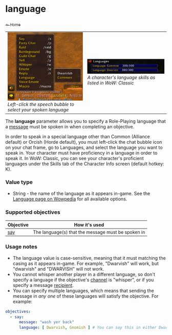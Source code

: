 # language

<a href="../index.md"><sub>← Home</sub></a>

<table>
  <tr>
    <td>
      <a href="../assets/images/language-select.png"><img src="../assets/images/language-select.png"/></a><br/>
      <i>Left-click the speech bubble to select your spoken language</i>
    </td>
    <td>
      <a href="../assets/images/language-skill.png"><img src="../assets/images/language-skill.png"/></a><br/>
      <i>A character's language skills as listed in WoW: Classic</i>
    </td>
  </tr>
</table>

The **language** parameter allows you to specify a Role-Playing language that a [message](../parameters/message.md) must be spoken in when completing an objective.

In order to speak in a special language other than Common (Alliance default) or Orcish (Horde default), you must left-click the chat bubble icon on your chat frame, go to Languages, and select the language you want to speak in. Your character must have proficiency in a language in order to speak it. In WoW: Classic, you can see your character's proficient languages under the Skills tab of the Character Info screen (default hotkey: K).

### Value type

* String - the name of the language as it appears in-game. See the [Language page on Wowpedia](https://wow.gamepedia.com/Language) for all available options.

### Supported objectives

| Objective | How it's used |
|---|---|
| [say](../objectives/say.md) | The language(s) that the message must be spoken in |

### Usage notes

* The language value is case-sensitive, meaning that it must matching the casing as it appears in-game. For example, "Dwarvish" will work, but "dwarvish" and "DWARVISH" will not work.
* You cannot whisper another player in a different language, so don't specify a language if the objective's [channel](../parameters/channel.md) is "whisper", or if you specify a message [recipient](../parameters/recipient.md).
* You can specify multiple languages, which means that sending the message in *any one* of these languages will satisfy the objective. For example:

```yaml
objectives:
  - say:
      message: "wash yer back"
      language: [ Dwarvish, Gnomish ] # You can say this in either Dwarvish or Gnomish
```
